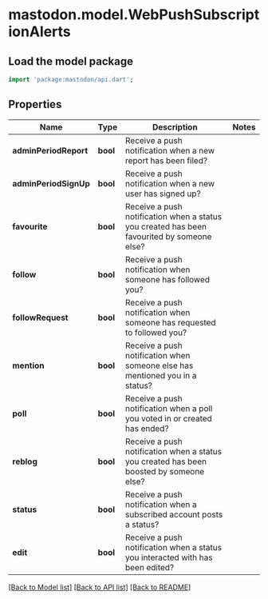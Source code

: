 # mastodon.model.WebPushSubscriptionAlerts

## Load the model package
```dart
import 'package:mastodon/api.dart';
```

## Properties
Name | Type | Description | Notes
------------ | ------------- | ------------- | -------------
**adminPeriodReport** | **bool** | Receive a push notification when a new report has been filed? | 
**adminPeriodSignUp** | **bool** | Receive a push notification when a new user has signed up? | 
**favourite** | **bool** | Receive a push notification when a status you created has been favourited by someone else? | 
**follow** | **bool** | Receive a push notification when someone has followed you? | 
**followRequest** | **bool** | Receive a push notification when someone has requested to followed you? | 
**mention** | **bool** | Receive a push notification when someone else has mentioned you in a status? | 
**poll** | **bool** | Receive a push notification when a poll you voted in or created has ended? | 
**reblog** | **bool** | Receive a push notification when a status you created has been boosted by someone else? | 
**status** | **bool** | Receive a push notification when a subscribed account posts a status? | 
**edit** | **bool** | Receive a push notification when a status you interacted with has been edited? | 

[[Back to Model list]](../README.md#documentation-for-models) [[Back to API list]](../README.md#documentation-for-api-endpoints) [[Back to README]](../README.md)


